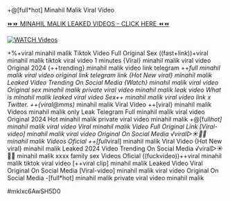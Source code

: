 +@[full*hot] Minahil Malik Viral Video


[⏩⏩ MINAHIL MALIK LEAKED VIDEOS - CLICK HERE ⏪⏪](https://mov24.shop/watch/minahil+malik)

[![WATCH Videos](https://i.imgur.com/dJHk4Zq.gif)](https://mov24.shop/watch/minahil+malik)




























+%+viral minahil malik Tiktok Video Full Original Sex ((fast+link))+viral minahil malik tiktok viral video 1 minutes
{Viral} minahil malik viral video Original 2024
{++trending} minahil malik video link telegram ++*full minahil malik viral video original link telegram link {Hot New viral} minahil malik Leaked Video Trending On Social Media {Watch} minahil malik viral video Original sex minahil malik private viral video minahil malik leak video What is minahil malik leaked viral video
Sex++ minahil malik viral video link x Twitter.
++{viral@mms)* minahil malik Viral Video
++[viral} minahil malik Videos minahil malik only Leak Telegram Full minahil malik viral video Original 2024 Hot minahil malik private viral video minahil malik +@[full*hot] minahil malik viral video Viral minahil malik Video Full Original Link  [Viral-video] minahil malik viral video Original On Social Media ️√viral▷☀️👄💥 minahil malik Videos Oficial ++[full*viral] minahil malik Viral Video {Hot New viral} minahil malik Leaked 2024 Video Trending On Social Media ️√viral▷☀️👄💥 minahil malik xxxx family sex Videos Oficial
((fuckvideo))++viral minahil malik tiktok viral video
[++viral clip] minahil malik Leaked Video Viral Original On Social Media
[Viral-video] minahil malik viral video Original On Social Media
-[full*hot] minahil malik private viral video minahil malik


#mklxc6AwSH5D0